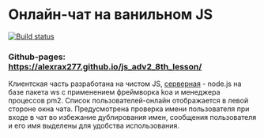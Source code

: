 # Онлайн-чат на ванильном JS
[![Build status](https://ci.appveyor.com/api/projects/status/0ku9742hh80cskr2?svg=true)](https://ci.appveyor.com/project/AlexRax277/js-adv2-8th-lesson)

### Github-pages: https://alexrax277.github.io/js_adv2_8th_lesson/

Клиентская часть разработана на чистом JS, [серверная](https://github.com/AlexRax277/websocket-serv-nodejs) - node.js на базе пакета ws с применением фреймворка koa и менеджера процессов pm2. Список пользователей-онлайн отображается в левой стороне окна чата. Предусмотрена проверка имени пользователя при входе в чат во избежание дублирования имен, сообщения пользователя и его имя выделены для удобства использования.
